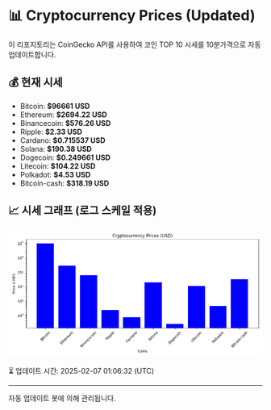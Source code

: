 
# 📊 Cryptocurrency Prices (Updated)

이 리포지토리는 CoinGecko API를 사용하여 코인 TOP 10 시세를 10분가격으로 자동 업데이트합니다.

## 💰 현재 시세
- Bitcoin: **$96661 USD**
- Ethereum: **$2694.22 USD**
- Binancecoin: **$576.26 USD**
- Ripple: **$2.33 USD**
- Cardano: **$0.715537 USD**
- Solana: **$190.38 USD**
- Dogecoin: **$0.249661 USD**
- Litecoin: **$104.22 USD**
- Polkadot: **$4.53 USD**
- Bitcoin-cash: **$318.19 USD**

## 📈 시세 그래프 (로그 스케일 적용)
![Crypto Prices](crypto_prices.png)

⏳ 업데이트 시간: 2025-02-07 01:06:32 (UTC)

---
자동 업데이트 봇에 의해 관리됩니다.
